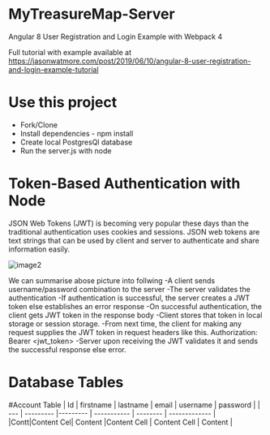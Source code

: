 # MyTreasureMap-Server

Angular 8 User Registration and Login Example with Webpack 4

Full tutorial with example available at https://jasonwatmore.com/post/2019/06/10/angular-8-user-registration-and-login-example-tutorial
# Use this project
  - Fork/Clone
  - Install dependencies - npm install
  - Create local PostgresQl database
  - Run the server.js with node
  
# Token-Based Authentication with Node
JSON Web Tokens (JWT) is becoming very popular these days than the traditional authentication uses cookies and sessions.
JSON web tokens are text strings that can be used by client and server to authenticate and share information easily.

![image2](https://miro.medium.com/max/3420/1*3yU_Zbhj9zDZwboFLHS1rg.png)

We can summarise abose picture into follwing
-A client sends username/password combination to the server
-The server validates the authentication
-If authentication is successful, the server creates a JWT token else establishes an error response
-On successful authentication, the client gets JWT token in the response body
-Client stores that token in local storage or session storage.
-From next time, the client for making any request supplies the JWT token in request headers like this. Authorization: Bearer <jwt_token>
-Server upon receiving the JWT validates it and sends the successful response else error.

# Database Tables

  #Account Table
| Id  | firstname | lastname |   email     | username |   password    |
| --- | --------- |--------- | ----------- | -------- | ------------- |
|Contt|Content Cel| Content  |Content Cell | Content Cell  | Content  |

